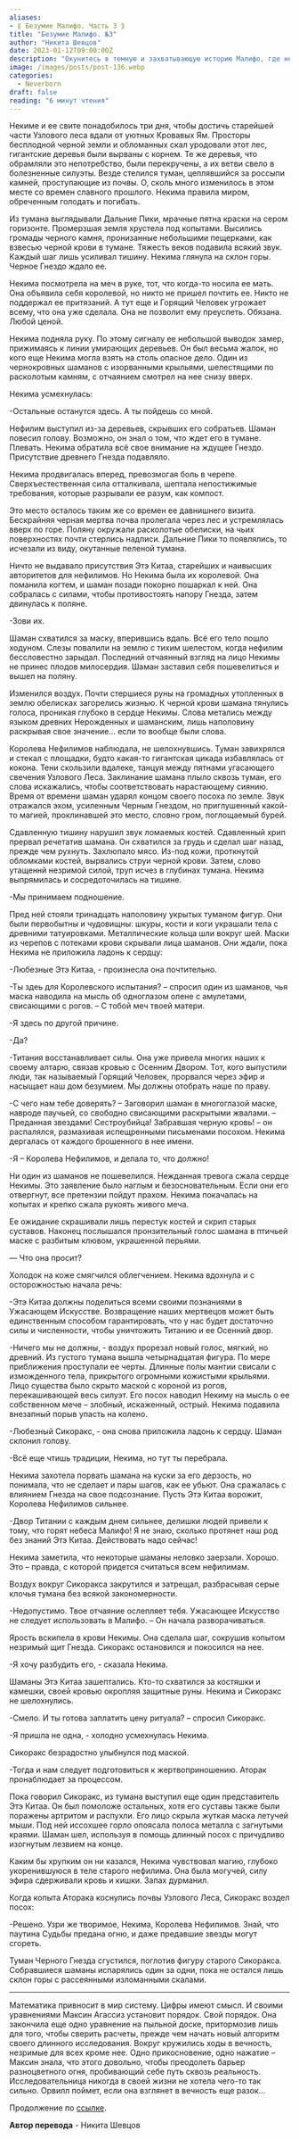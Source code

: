```yaml
---
aliases: 
- ⟪ Безумие Малифо. Часть 3 ⟫
title: "Безумие Малифо. №3"
author: "Никита Шевцов"
date: 2023-01-12T09:00:00Z
description: "Окунитесь в темную и захватывающую историю Малифо, где некогда прекрасный Нотвудский лес был искажен и испорчен правлением злой королевы. Следуйте за Некимой и ее небольшой группой последователей, пока они путешествуют по коварному ландшафту и сразятся с грозным Burning Man."
image: /images/posts/post-136.webp
categories: 
  - Neverborn
draft: false
reading: "6 минут чтения"
---
```


Некиме и ее свите понадобилось три дня, чтобы достичь старейшей части Узлового леса вдали от уютных Кровавых Ям. Просторы бесплодной черной земли и обломанных скал уродовали этот лес, гигантские деревья были вырваны с корнем. Те же деревья, что обрамляли это непотребство, были перекручены, а их ветви свело в болезненные силуэты. Везде стелился туман, цеплявшийся за россыпи камней, проступающие из почвы. О, сколь много изменилось в этом месте со времен славного прошлого. Некима правила миром, обреченным голодать и погибать.

Из тумана выглядывали Дальние Пики, мрачные пятна краски на сером горизонте. Промерзшая земля хрустела под копытами. Высились громады черного камня, пронизанные небольшими пещерками, как взвесью черной крови в тумане. Тяжесть веков подавила всякий звук. Каждый шаг лишь усиливал тишину. Некима глянула на склон горы. Черное Гнездо ждало ее.

Некима посмотрела на меч в руке, тот, что когда-то носила ее мать. Она объявила себя королевой, но никто не пришел почтить ее. Никто не поддержал ее притязаний. А тут еще и Горящий Человек угрожает всему, что она уже сделала. Она не позволит ему преуспеть. Обязана. Любой ценой.

Некима подняла руку. По этому сигналу ее небольшой выводок замер, прижимаясь к линии умирающих деревьев. Он был весьма жалок, но кого еще Некима могла взять на столь опасное дело. Один из чернокровных шаманов с изорванными крыльями, шелестящими по расколотым камням, с отчаянием смотрел на нее снизу вверх. 

Некима усмехнулась:

-Остальные останутся здесь. А ты пойдешь со мной.

Нефилим выступил из-за деревьев, скрывших его собратьев. Шаман повесил голову. Возможно, он знал о том, что ждет его в тумане. Плевать. Некима обратила всё свое внимание на ждущее Гнездо. Присутствие древнего Гнезда подавляло.

Некима продвигалась вперед, превозмогая боль в черепе. Сверхъестественная сила отталкивала, шептала непостижимые требования, которые разрывали ее разум, как компост.

Это место осталось таким же со времен ее давнишнего визита. Бескрайняя черная мертва почва пролегала через лес и устремлялась вверх по горе. Поляну окружали расколотые обелиски, на чьих поверхностях почти стерлись надписи. Дальние Пики то появлялись, то исчезали из виду, окутанные пеленой тумана.

Ничто не выдавало присутствия Этэ Китаа, старейших и наивысших авторитетов для нефилимов. Но Некима была их королевой. Она поманила когтем, и шаман позади покорно пошаркал к ней. Она собралась с силами, чтобы противостоять напору Гнезда, затем двинулась к поляне.

-Зови их.

Шаман схватился за маску, вперившись вдаль. Всё его тело пошло ходуном. Слезы повалили на землю с тихим шелестом, когда нефилим бессловестно зарыдал. Последний отчаянный взгляд на лицо Некимы не принес плодов милосердия. Шаман заставил себя пошевелиться и вышел на поляну.

Изменился воздух. Почти стершиеся руны на громадных утопленных в землю обелисках загорелись жизнью. К черной крови шамана тянулись голоса, проникая глубоко в сердце Некимы. Слова метались между языком древних Нерожденных и шаманским, лишь наполовину раскрывая свое значение… если то вообще были слова.

Королева Нефилимов наблюдала, не шелохнувшись. Туман завихрялся и стекал с площадки, будто какая-то гигантская цикада избавлялась от кокона. Тени скользили вдалеке, танцуя между пятнами угасающего свечения Узлового Леса. Заклинание шамана плыло сквозь туман, его слова искажались, чтобы соответствовать нарастающему сиянию. Время от времени шаман ударял концом своего посоха по земле. Звук отражался эхом, усиленным Черным Гнездом, но приглушенный какой-то магией, проклинавшей это место, словно гром, поглощаемый бурей.

Сдавленную тишину нарушил звук ломаемых костей. Сдавленный хрип прервал речетатив шамана. Он схватился за грудь и сделал шаг назад, прежде чем рухнуть. Захлюпало мясо. Из-под кожи, проткнутой обломками костей, вырвались струи черной крови. Затем, слово утащеннй незримой силой, труп исчез в глубинах тумана. Некима выпрямилась и сосредоточилась на тишине.

-Мы принимаем подношение.

Пред ней стояли тринадцать наполовину укрытых туманом фигур. Они были первобытны и чудовищны: шкуры, кости и коги украшали тела с древними татуировками. Металлические кольца шли вокруг шей. Маски из черепов с потеками крови скрывали лица шаманов. Они ждали, пока Некима не приложила ладонь к сердцу:

-Любезные Этэ Китаа, - произнесла она почтительно.

-Ты здеь для Королевского испытания? – спросил один из шаманов, чья маска наводила на мысль об одноглазом олене с амулетами, свисающими с рогов. – С тобой меч твоей матери.

-Я здесь по другой причине.

-Да?

-Титания восстанавливает силы. Она уже привела многих наших к своему алтарю, связав кровью с Осенним Двором. Тот, кого выпустили люди, так называемый Горящий Человек, прорвался через эфир и насыщает наш дом безумием. Мы должны отобрать наше по праву.

-С чего нам тебе доверять? – Заговорил шаман в многоглазой маске, навроде паучьей, со свободно свисающими раскрытыми жвалами. – Преданная звездами! Сестроубийца! Забравшая черную кровь! – он распалялся, размахивая испещренными письменами посохом. Некима дергалась от каждого брошенного в нее имени.

-Я – Королева Нефилимов, и делала то, что должно!

Ни один из шаманов не пошевелился. Нежданная тревога сжала сердце Некимы. Это заявление было наглым и безосновательным. Если они его отвергнут, все претензии пойдут прахом. Некима покачалась на копытах и крепко сжала рукоять живого меча.

Ее ожидание скрашивали лишь перестук костей и скрип старых суставов. Наконец послышался пронзительный голос шамана в птичьей маске с разбитым клювом, украшенной перьями.

— Что она просит?

Холодок на коже смягчился облегчением. Некима вдохнула и с осторожностью начала речь:

-Этэ Китаа должны поделиться всеми своими познаниями в Ужасающем Искусстве. Возвращение наших мертвецов может быть единственным способом гарантировать, что у нас будет достаточно силы и численности, чтобы уничтожить Титанию и ее Осенний двор.

-Ничего мы не должны, - воздух прорезал новый голос, мягкий, но древний. Из густого тумана вышла четырнадцатая фигура. По мере приближения проступали ее черты. Длинные полы мантии свисали с изможденного тела, прикрытого огромными кожистыми крыльями. Лицо существа было скрыто маской с короной из рогов, перекашивающей весь силуэт. Его посох наводил Некиму на мысль о ее собственном мече – злобный, искаженный, острый. Некима подавила внезапный порыв упасть на колено.

-Любезный Сикоракс, - она снова приложила ладонь к сердцу. Шаман склонил голову.

-Всё еще чтишь традиции, Некима, но тут ты перебрала.

Некима захотела порвать шамана на куски за его дерзость, но понимала, что не сделает и пары шагов, как ее убьют. Она сражалась с влиянием Гнезда на свое подсознание. Пусть Этэ Китаа ворожит, Королева Нефилимов сильнее.

-Двор Титании с каждым днем сильнее, делишки людей привели к тому, что горят небеса Малифо! Я не знаю, сколько протянет наш род без знаний Этэ Китаа. Действовать надо сейчас!

Некима заметила, что некоторые шаманы неловко заерзали. Хорошо. Это – правда, с которой придется считаться всем нефилимам.

Воздух вокруг Сикоракса закрутился и затрещал, разбрасывая серые клочья тумана без всякой закономерности.

-Недопустимо. Твое отчаяние ослепляет тебя. Ужасающее Искусство не следует использовать в Малифо. – Он начала разворачиваться.

Ярость вскипела в крови Некимы. Она сделала шаг, сокрушив копытом незримый щит Гнезда. Сикоракс остановился и покосился на нее.

-Я хочу разбудить его, - сказала Некима.

Шаманы Этэ Китаа зашептались. Кто-то схватился за костяшки и камешки, своей кровью окропляя защитные руны. Некима и Сикоракс не шелохнулись.

-Смело. И ты готова заплатить цену ритуала? – спросил Сикоракс.

-Я пришла не одна, - холодно усмехнулась Некима.

Сикоракс безрадостно улыбнулся под маской.

-Тогда и нам следует подготовиться к жертвоприношению. Аторак пронаблюдает за процессом.

Пока говорил Сикоракс, из тумана выступил еще один представитель Этэ Китаа. Он был помоложе остальных, хотя его суставы также были поражены артритом и распухли. Его лицо скрыла жуткая маска летучей мыши. Под ней иссохшее горло опоясала полоса металла с загнутыми краями. Шаман шел, используя в помощь длинный посох с причудливо изогнутым лезвием на конце.

Каким бы хрупким он ни казался, Некима чувствовал магию, глубоко укоренившуюся в теле старого нефилима. Она была могучей, силу эфира сдерживали кровь и кишки. Запах дурманил.

Когда копыта Аторака коснулись почвы Узлового Леса, Сикоракс воздел посох:

-Решено. Узри же творимое, Некима, Королева Нефилимов. Знай, что паутина Судьбы предана огню, и даже предавшие звезды могут сгореть.

Туман Черного Гнезда сгустился, поглотив фигуру старого Сикоракса. Собравшиеся шаманы испарялись один за одни, пока не остался лишь склон горы с рассеянными изломанными скалами.

----

Математика привносит в мир систему. Цифры имеют смысл. И своими уравнениями Максин Агассиз установит порядок. Свой порядок. Она закончила еще одно уравнение на пыльной доске, притормозив лишь для того, чтобы сверить расчеты, прежде чем начать новый алгоритм своего длинного исследования. Вокруг кружились ходы в вечность, незримые для всех кроме нее. Одно прикосновение, одно нажатие – Максин знала, что этого довольно, чтобы преодолеть барьер разноцветного огня, пробивающий себе путь сквозь реальность. Исследовательница никогда в своей жизни не хотела чего-то так сильно. Орвилл поймет, если она взглянет в вечность еще разок…


Продолжение по [ссылке](http://malifaux.ru/posts/post-139).


**Автор перевода** - Никита Шевцов

